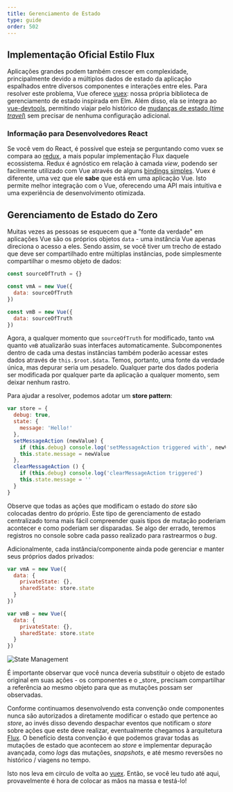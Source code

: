 ```yaml
---
title: Gerenciamento de Estado
type: guide
order: 502
---
```


## Implementação Oficial Estilo Flux

Aplicações grandes podem também crescer em complexidade, principalmente devido a múltiplos dados de estado da aplicação espalhados entre diversos componentes e interações entre eles. Para resolver este problema, Vue oferece [vuex](https://github.com/vuejs/vuex): nossa própria biblioteca de gerenciamento de estado inspirada em Elm. Além disso, ela se integra ao [vue-devtools](https://github.com/vuejs/vue-devtools), permitindo viajar pelo histórico de [mudanças de estado (*time travel*)]((https://raw.githubusercontent.com/vuejs/vue-devtools/master/media/demo.gif)) sem precisar de nenhuma configuração adicional.

### Informação para Desenvolvedores React

Se você vem do React, é possível que esteja se perguntando como vuex se compara ao [redux](https://github.com/reactjs/redux), a mais popular implementação Flux daquele ecossistema. Redux é agnóstico em relação à camada _view_, podendo ser facilmente utilizado com Vue através de alguns [bindings simples](https://yarnpkg.com/en/packages?q=redux%20vue&p=1). Vuex é diferente, uma vez que ele **sabe** que está em uma aplicação Vue. Isto permite melhor integração com o Vue, oferecendo uma API mais intuitiva e uma experiência de desenvolvimento otimizada.

## Gerenciamento de Estado do Zero

Muitas vezes as pessoas se esquecem que a "fonte da verdade" em aplicações Vue são os próprios objetos `data` - uma instância Vue apenas direciona o acesso a eles. Sendo assim, se você tiver um trecho de estado que deve ser compartilhado entre múltiplas instâncias, pode simplesmente compartilhar o mesmo objeto de dados:

``` js
const sourceOfTruth = {}

const vmA = new Vue({
  data: sourceOfTruth
})

const vmB = new Vue({
  data: sourceOfTruth
})
```

Agora, a qualquer momento que `sourceOfTruth` for modificado, tanto `vmA` quanto `vmB` atualizarão suas interfaces automaticamente. Subcomponentes dentro de cada uma destas instâncias também poderão acessar estes dados através de `this.$root.$data`. Temos, portanto, uma fonte da verdade única, mas depurar seria um pesadelo. Qualquer parte dos dados poderia ser modificada por qualquer parte da aplicação a qualquer momento, sem deixar nenhum rastro.

Para ajudar a resolver, podemos adotar um **store pattern**:

``` js
var store = {
  debug: true,
  state: {
    message: 'Hello!'
  },
  setMessageAction (newValue) {
    if (this.debug) console.log('setMessageAction triggered with', newValue)
    this.state.message = newValue
  },
  clearMessageAction () {
    if (this.debug) console.log('clearMessageAction triggered')
    this.state.message = ''
  }
}
```

Observe que todas as ações que modificam o estado do _store_ são colocadas dentro do próprio. Este tipo de gerenciamento de estado centralizado torna mais fácil compreender quais tipos de mutação poderiam acontecer e como poderiam ser disparadas. Se algo der errado, teremos registros no console sobre cada passo realizado para rastrearmos o *bug*.

Adicionalmente, cada instância/componente ainda pode gerenciar e manter seus próprios dados privados:

``` js
var vmA = new Vue({
  data: {
    privateState: {},
    sharedState: store.state
  }
})

var vmB = new Vue({
  data: {
    privateState: {},
    sharedState: store.state
  }
})
```

![State Management](/images/state.png)

<p class="tip">É importante observar que você nunca deveria substituir o objeto de estado original em suas ações - os componentes e o _store_ precisam compartilhar a referência ao mesmo objeto para que as mutações possam ser observadas.</p>

Conforme continuamos desenvolvendo esta convenção onde componentes nunca são autorizados a diretamente modificar o estado que pertence ao _store_, ao invés disso devendo despachar eventos que notificam o _store_ sobre ações que este deve realizar, eventualmente chegamos à arquitetura [Flux](https://facebook.github.io/flux/). O benefício desta convenção é que podemos gravar todas as mutações de estado que acontecem ao _store_ e implementar depuração avançada, como *logs* das mutações, *snapshots*, e até mesmo reversões no histórico / viagens no tempo.

Isto nos leva em círculo de volta ao [vuex](https://github.com/vuejs/vuex). Então, se você leu tudo até aqui, provavelmente é hora de colocar as mãos na massa e testá-lo!
